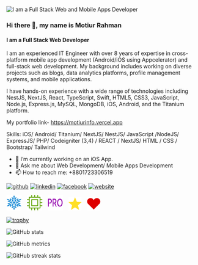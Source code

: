 ![I am a Full Stack Web and Mobile Apps Developer](https://media.licdn.com/dms/image/D5616AQEc5lw4m_WvJQ/profile-displaybackgroundimage-shrink_350_1400/0/1670498080459?e=1680134400&v=beta&t=a_QNFS2IbrMZ6NnpbkBCjsDEYfmprTgDYfwb4HApJVA)

### Hi there 👋, my name is Motiur Rahman
#### I am a Full Stack Web Developer

I am an experienced IT Engineer with over 8 years of expertise in cross-platform mobile app development (Android/iOS using Appcelerator) and full-stack web development. My background includes working on diverse projects such as blogs, data analytics platforms, profile management systems, and mobile applications.

I have hands-on experience with a wide range of technologies including NestJS, NextJS, React, TypeScript, Swift, HTML5, CSS3, JavaScript, Node.js, Express.js, MySQL, MongoDB, iOS, Android, and the Titanium platform.

My portfolio link- https://motiurinfo.vercel.app

Skills: iOS/ Android/ Titanium/ NextJS/ NestJS/ JavaScript /NodeJS/ ExpressJS/ PHP/ Codeigniter (3,4) / REACT / NextJS/ HTML / CSS / Bootstrap/ Tailwind

- 🔭 I’m currently working on an iOS App. 
- 💬 Ask me about Web Development/ Mobile Apps Development 
- 📫 How to reach me: +8801723306519 


[<img src='https://cdn.jsdelivr.net/npm/simple-icons@3.0.1/icons/github.svg' alt='github' height='40'>](https://github.com/MotiurRahman)  [<img src='https://cdn.jsdelivr.net/npm/simple-icons@3.0.1/icons/linkedin.svg' alt='linkedin' height='40'>](https://www.linkedin.com/in/motiur-rahman-29b71894/)  [<img src='https://cdn.jsdelivr.net/npm/simple-icons@3.0.1/icons/facebook.svg' alt='facebook' height='40'>](https://www.facebook.com/mbstu.motiur)  [<img src='https://cdn.jsdelivr.net/npm/simple-icons@3.0.1/icons/icloud.svg' alt='website' height='40'>](https://motiur-motiurrahman.vercel.app)  

<a href='https://archiveprogram.github.com/'><img src='https://raw.githubusercontent.com/acervenky/animated-github-badges/master/assets/acbadge.gif' width='40' height='40'></a> <a href='https://docs.github.com/en/developers'><img src='https://raw.githubusercontent.com/acervenky/animated-github-badges/master/assets/devbadge.gif' width='40' height='40'></a> <a href='https://github.com/pricing'><img src='https://raw.githubusercontent.com/acervenky/animated-github-badges/master/assets/pro.gif' width='40' height='40'></a> <a href='https://stars.github.com/'><img src='https://raw.githubusercontent.com/acervenky/animated-github-badges/master/assets/starbadge.gif' width='35' height='35'></a> <a href='https://docs.github.com/en/github/supporting-the-open-source-community-with-github-sponsors'><img src='https://raw.githubusercontent.com/acervenky/animated-github-badges/master/assets/sponsorbadge.gif' width='35' height='35'></a> 

[![trophy](https://github-profile-trophy.vercel.app/?username=MotiurRahman)](https://github.com/ryo-ma/github-profile-trophy)

![GitHub stats](https://github-readme-stats.vercel.app/api?username=MotiurRahman&show_icons=true)  

![GitHub metrics](https://metrics.lecoq.io/MotiurRahman)  

![GitHub streak stats](https://streak-stats.demolab.com/?user=MotiurRahman)  

